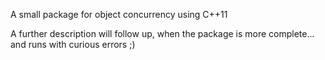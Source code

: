 A small package for object concurrency using C++11

A further description will follow up, when the package is more complete... and runs with curious errors ;)

